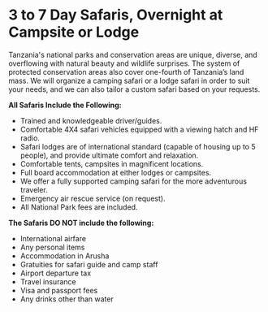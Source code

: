 # 3 to 7 Day Safaris, Overnight at Campsite or Lodge

Tanzania's national parks and conservation areas are unique, diverse, and overflowing with natural beauty and wildlife surprises. The system of protected conservation areas also cover one-fourth of Tanzania’s land mass. We will organize a camping safari or a lodge safari in order to suit your needs, and we can also tailor a custom safari based on your requests.

**All Safaris Include the Following:**
*  Trained and knowledgeable driver/guides.
*  Comfortable 4X4 safari vehicles equipped with a viewing hatch and HF radio.
*  Safari lodges are of international standard (capable of housing up to 5 people), and provide ultimate comfort and relaxation.
*  Comfortable tents, campsites in magnificent locations.
*  Full board accommodation at either lodges or campsites.
*  We offer a fully supported camping safari for the more adventurous traveler.
*  Emergency air rescue service (on request).
*  All National Park fees are included.

**The Safaris DO NOT include the following:**
*  International airfare
*  Any personal items
*  Accommodation in Arusha
*  Gratuities for safari guide and camp staff
*  Airport departure tax
*  Travel insurance
*  Visa and passport fees
*  Any drinks other than water
